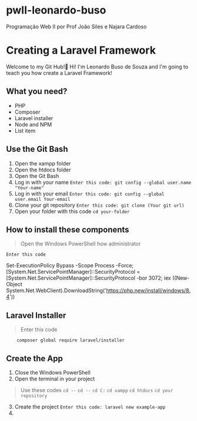 # pwII-leonardo-buso
Programação Web II por Prof João Siles e Najara Cardoso
# Creating a Laravel Framework

Welcome to my Git Hub!👋
Hi! I'm Leonardo Buso de Souza and I'm going to teach you how create a Laravel Framework!

## What you need?

 - PHP
 - Composer
 - Laravel installer
 - Node and NPM
 - List item

## Use the Git Bash

 1. Open the xampp folder
 2. Open the htdocs folder
 3. Open the Git Bash
 4. Log in with your name
  `Enter this code: git config --global user.name "Your-name"`
 5. Log in with your email
 `Enter this code: git config --global user.email Your-email` 
 6. Clone your git repository
 `Enter this code: git clone (Your git url)` 
 7. Open your folder with this code
  `cd your-folder`
## How to install these components


> Open the Windows PowerShell how administrator

    Enter this code

Set-ExecutionPolicy Bypass -Scope Process -Force; [System.Net.ServicePointManager]::SecurityProtocol = [System.Net.ServicePointManager]::SecurityProtocol -bor 3072; iex ((New-Object System.Net.WebClient).DownloadString('https://php.new/install/windows/8.4'))

## Laravel Installer

> Enter this code

	    composer global require laravel/installer

## Create the App

 1. Close the Windows PowerShell
 2. Open the terminal in your project
> Use these codes
> `cd --`
> `cd --`
> `cd C:`
> `cd xampp`
> `cd htdocs`
> `cd your repository`

 3. Create the project
  `Enter this code: laravel new example-app`
 4. 